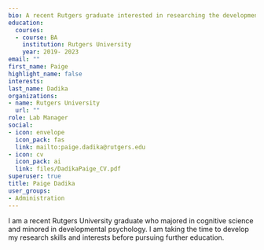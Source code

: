 ```yaml
---
bio: A recent Rutgers graduate interested in researching the development of mathematical reasoning.
education:
  courses:
  - course: BA
    institution: Rutgers University
    year: 2019- 2023
email: ""
first_name: Paige
highlight_name: false
interests:
last_name: Dadika
organizations:
- name: Rutgers University
  url: ""
role: Lab Manager
social:
- icon: envelope
  icon_pack: fas
  link: mailto:paige.dadika@rutgers.edu
- icon: cv
  icon_pack: ai
  link: files/DadikaPaige_CV.pdf
superuser: true
title: Paige Dadika
user_groups:
- Administration
---
```

I am a recent Rutgers University graduate who majored in cognitive science and minored in developmental psychology. I am taking the time to develop my research skills and interests before pursuing further education.
